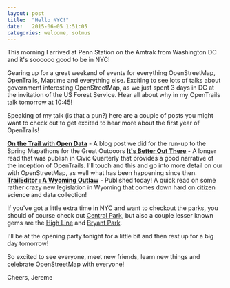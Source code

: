 ```yaml
---
layout: post
title:  "Hello NYC!"
date:   2015-06-05 1:51:05
categories: welcome, sotmus
---
```

This morning I arrived at Penn Station on the Amtrak from Washington DC and it's soooooo good to be in NYC!

Gearing up for a great weekend of events for everything OpenStreetMap, OpenTrails, Maptime and everything else. Exciting to see lots of talks about government interesting OpenStreetMap, as we just spent 3 days in DC at the invitation of the US Forest Service. Hear all about why in my OpenTrails talk tomorrow at 10:45!

Speaking of my talk (is that a pun?) here are a couple of posts you might want to check out to get excited to hear more about the first year of OpenTrails!

**[On the Trail with Open Data][bffs]** - A  blog post we did for the run-up to the Spring Mapathons for the Great Outooors
**[It's Better Out There][civic]** - A longer read that was publish in Civic Quarterly that provides a good narrative of the inception of OpenTrails. I'll touch and this and go into more detail on our with OpenStreetMap, as well what has been happening since then.
**[TrailEditor : A Wyoming Outlaw][wyoming]** - Published today! A quick read on some rather crazy new legislation in Wyoming that comes down hard on citizen science and data collection!

If you've got a little extra time in NYC and want to checkout the parks, you should of course check out [Central Park][central-park], but also a couple lesser known gems are the [High Line][high-line] and [Bryant Park][bryant-park].

I'll be at the opening party tonight for a little bit and then rest up for a big day tomorrow!

So excited to see everyone, meet new friends, learn new things and celebrate OpenStreetMap with everyone!

Cheers,
Jereme

[bffs]: http://openstreetmap.us/2015/03/trails/
[civic]: https://civicquarterly.com/article/its-better-out-there/
[wyoming]:  https://medium.com/opentails-news/traileditor-a-wyoming-outlaw-3d8d49c093a6
[central-park]:  http://www.centralparknyc.org/
[high-line]:  http://www.thehighline.org/visit
[bryant-park]: http://www.bryantpark.org/
